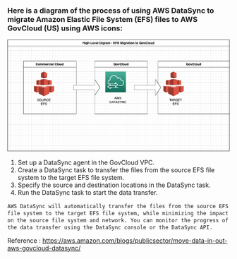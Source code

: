 ### Here is a diagram of the process of using AWS DataSync to migrate Amazon Elastic File System (EFS) files to AWS GovCloud (US) using AWS icons:

![alt text](efs-migration.jpg)


1. Set up a DataSync agent in the GovCloud VPC.
2. Create a DataSync task to transfer the files from the source EFS file system to the target EFS file system.
3. Specify the source and destination locations in the DataSync task.
4. Run the DataSync task to start the data transfer.
```
AWS DataSync will automatically transfer the files from the source EFS file system to the target EFS file system, while minimizing the impact on the source file system and network. You can monitor the progress of the data transfer using the DataSync console or the DataSync API.
```

Reference : https://aws.amazon.com/blogs/publicsector/move-data-in-out-aws-govcloud-datasync/